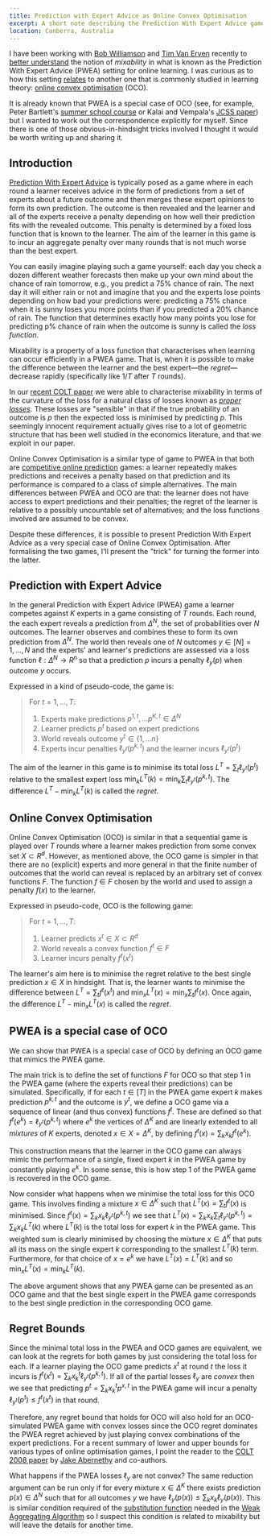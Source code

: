 ```yaml
---
title: Prediction with Expert Advice as Online Convex Optimisation
excerpt: A short note describing the Prediction With Expert Advice game and why it is a special case of Online Convex Optimisation.
location: Canberra, Australia
---
```


I have been working with [Bob Williamson][] and [Tim Van Erven][] recently to [better understand][colt11] the notion of _mixability_ in what is known as the Prediction With Expert Advice (PWEA) setting for online learning. I was curious as to how this setting [relates][rml] to another one that is commonly studied in learning theory: [online convex optimisation][oco] (OCO). 

It is already known that PWEA is a special case of OCO (see, for example, Peter Bartlett's [summer school course][B10] or Kalai and Vempala's [JCSS paper][KV04]) but I wanted to work out the correspondence explicitly for myself. Since there is one of those obvious-in-hindsight tricks involved I thought it would be worth writing up and sharing it.

[bob williamson]: http://users.cecs.anu.edu.au/%7Ewilliams/
[tim van erven]: http://www.timvanerven.nl/
[rml]: http://rml.cecs.anu.edu.au/
[oco]: http://webdocs.cs.ualberta.ca/~maz/publications/ICML03.pdf
[B10]: http://www.stat.berkeley.edu/~bartlett/talks/BeijingCourse2010.html
[KV04]: http://people.cs.uchicago.edu/~kalai/papers/onlineopt/onlineopt.pdf

## Introduction

[Prediction With Expert Advice][PWEA] is typically posed as a game where in each round a learner receives advice in the form of predictions from a set of experts about a future outcome and then merges these expert opinions to form its own prediction. The outcome is then revealed and the learner and all of the experts receive a penalty depending on how well their prediction fits with the revealed outcome. This penalty is determined by a fixed loss function that is known to the learner. The aim of the learner in this game is to incur an aggregate penalty over many rounds that is not much worse than the best expert.

[PWEA]: http://onlineprediction.net/?n=Main.PredictionWithExpertAdvice

You can easily imagine playing such a game yourself: each day you check a dozen different weather forecasts then make up your own mind about the chance of rain tomorrow, e.g., you predict a 75% chance of rain. The next day it will either rain or not and imagine that you and the experts lose points depending on how bad your predictions were: predicting a 75% chance when it is sunny loses you more points than if you predicted a 20% chance of rain. The function that determines exactly how many points you lose for predicting p% chance of rain when the outcome is sunny is called the _loss function_.

Mixability is a property of a loss function that characterises when learning can occur efficiently in a PWEA game. That is, when it is possible to make the difference between the learner and the best expert—the _regret_—decrease rapidly (specifically like $1/T$ after $T$ rounds). 

In our [recent COLT paper][colt11] we were able to characterise mixability in terms of the curvature of the loss for a natural class of losses known as _[proper losses][]_. These losses are "sensible" in that if the true probability of an outcome is $p$ then the expected loss is minimised by predicting $p$. This seemingly innocent requirement actually gives rise to a lot of geometric structure that has been well studied in the economics literature, and that we exploit in our paper.

[colt11]: /bits/pubs/colt11.pdf
[proper losses]: /blog/proper-losses.html

Online Convex Optimisation is a similar type of game to PWEA in that both are [competitive online prediction][cop] games: a learner repeatedly makes predictions and receives a penalty based on that prediction and its performance is compared to a class of simple alternatives. The main differences between PWEA and OCO are that: the learner does not have access to expert predictions and their penalties; the regret of the learner is relative to a possibly uncountable set of alternatives; and the loss functions involved are assumed to be convex.

[cop]: http://onlineprediction.net/?n=Main.CompetitiveOn-linePrediction

Despite these differences, it is possible to present Prediction With Expert Advice as a very special case of Online Convex Optimisation. After formalising the two games, I'll present the "trick" for turning the former into the latter.

## Prediction with Expert Advice

In the general Prediction with Expert Advice (PWEA) game a learner competes against $K$ experts in a game consisting of $T$ rounds. Each round, the each expert reveals a prediction from $\Delta^N$, the set of probabilities over $N$ outcomes. The learner observes and combines these to form its own prediction from $\Delta^N$. The world then reveals one of $N$ outcomes $y \in [N] = 1, \ldots, N$ and the experts' and learner's predictions are assessed via a loss function $\ell : \Delta^N \to R^n$ so that a prediction $p$ incurs a penalty $\ell_y(p)$ when outcome $y$ occurs. 

Expressed in a kind of pseudo-code, the game is:

> For $t = 1, …, T$:
>
>  1. Experts make predictions $p^{1,t}, … p^{K,t} \in \Delta^N$
>  2. Learner predicts $p^t$ based on expert predictions
>  3. World reveals outcome $y^t \in \{ 1, … n \}$
>  4. Experts incur penalties $\ell_{y^t}(p^{k,t})$ and the learner incurs $\ell_{y^t}(p^t)$ 

The aim of the learner in this game is to minimise its total loss $L^T = \sum_t \ell_{y^t}(p^t)$ relative to the smallest expert loss $\min_k L^T(k) = \min_k \sum_t \ell_{y^t}(p^{k,t})$. The difference $L^T - \min_k L^T(k)$ is called the _regret_.


## Online Convex Optimisation

Online Convex Optimisation (OCO) is similar in that a sequential game is played over $T$ rounds where a learner makes prediction from some convex set $X \subset R^d$. However, as mentioned above, the OCO game is simpler in that there are no (explicit) experts and more general in that the finite number of outcomes that the world can reveal is replaced by an arbitrary set of convex functions $F$. The function $f\in F$ chosen by the world and used to assign a penalty $f(x)$ to the learner. 

Expressed in pseudo-code, OCO is the following game:

> For $t = 1, …, T$:
>
>  1. Learner predicts $x^t \in X \subset R^d$
>  2. World reveals a convex function $f^t \in F$
>  3. Learner incurs penalty $f^t(x^t)$ 

The learner's aim here is to minimise the regret relative to the best single prediction $x \in X$ in hindsight. That is, the learner wants to minimise the difference between $L^T = \sum_t f^t(x^t)$ and $\min_x L^T(x) = \min_x \sum_t f^t(x)$. Once again, the difference $L^T - \min_x L^T(x)$ is called the _regret_.

## PWEA is a special case of OCO

We can show that PWEA is a special case of OCO by defining an OCO game that mimics the PWEA game. 

The main trick is to define the set of functions $F$ for OCO so that step 1 in the PWEA game (where the experts reveal their predictions) can be simulated. Specifically, if for each $t\in[T]$ in the PWEA game expert $k$ makes prediction $p^{k,t}$ and the outcome is $y^t$, we define a OCO game via a sequence of linear (and thus convex) functions $f^t$. These are defined so that $f^t(e^k) = \ell_{y^t}(p^{k,t})$ where $e^k$ the vertices of $\Delta^K$ and are linearly extended to all _mixtures_ of $K$ experts, denoted $x \in X = \Delta^K$, by defining $f^t(x) = \sum_k x_k f^t(e^k)$. 


This construction means that the learner in the OCO game can always mimic the performance of a single, fixed expert $k$ in the PWEA game by constantly playing $e^k$. In some sense, this is how step 1 of the PWEA game is recovered in the OCO game.

Now consider what happens when we minimise the total loss for this OCO game. This involves finding a mixture $x \in \Delta^K$ such that $L^T(x) = \sum_t f^t(x)$ is minimised. Since $f^t(x) = \sum_k x_k \ell_{y^t}(p^{k,t})$ we see that $L^T(x) = \sum_k x_k \sum_t \ell_{y^t}(p^{k,t}) = \sum_k x_k L^T(k)$ where $L^T(k)$ is the total loss for expert $k$ in the PWEA game. This weighted sum is clearly minimised by choosing the mixture $x \in \Delta^K$ that puts all its mass on the single expert $k$ corresponding to the smallest $L^T(k)$ term. Furthermore, for that choice of $x = e^k$ we have $L^T(x) = L^T(k)$ and so $\min_x L^T(x) = \min_k L^T(k)$.

The above argument shows that any PWEA game can be presented as an OCO game and that the best single expert in the PWEA game corresponds to the best single prediction in the corresponding OCO game.

## Regret Bounds

Since the minimal total loss in the PWEA and OCO games are equivalent, we can look at the regrets for both games by just considering the total loss for each. If a learner playing the OCO game predicts $x^t$ at round $t$ the loss it incurs is $f^t(x^t) = \sum_k x_k^t \ell_{y^t}(p^{k,t})$. If all of the partial losses $\ell_y$ are _convex_ then we see that predicting $p^t = \sum_k x_k^t p^{x,t}$ in the PWEA game will incur a penalty $\ell_{y^t}(p^t) \le f^t(x^t)$ in that round. 

Therefore, any regret bound that holds for OCO will also hold for an OCO-simulated PWEA game with convex losses since the OCO regret dominates the PWEA regret achieved by just playing convex combinations of the expert predictions. For a recent summary of lower and upper bounds for various types of online optimisation games, I point the reader to the [COLT 2008 paper][ABRT08] by [Jake Abernethy][] and co-authors.

[ABRT08]: http://colt2008.cs.helsinki.fi/papers/111-Abernethy.pdf
[Jake Abernethy]: http://www.cs.berkeley.edu/~jake/

What happens if the PWEA losses $\ell_y$ are not convex? The same reduction argument can be run only if for every mixture $x \in \Delta^K$ there exists prediction $p(x) \in \Delta^N$ such that for all outcomes $y$ we have $\ell_y(p(x)) \le \sum_k x_k \ell_y(p(x))$. This is similar condition required of the [substitution function][] needed in the [Weak Aggregating Algorithm][] so I suspect this condition is related to mixability but will leave the details for another time.

[substitution function]: http://onlineprediction.net/?n=Main.SubstitutionFunction
[weak aggregating algorithm]: http://onlineprediction.net/?n=Main.WeakAggregatingAlgorithm
